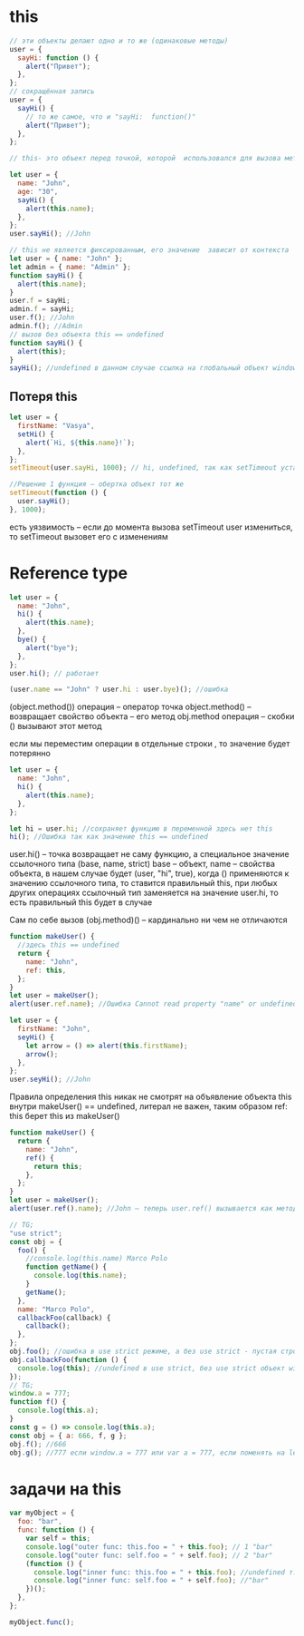 <!-- this ------------------------------------------------------------------------------------------------------------------------------------>

# this

```js
// эти объекты делают одно и то же (одинаковые методы)
user = {
  sayHi: function () {
    alert("Привет");
  },
};
// сокращённая запись
user = {
  sayHi() {
    // то же самое, что и "sayHi:  function()"
    alert("Привет");
  },
};

// this- это объект перед точкой, которой  использовался для вызова метода

let user = {
  name: "John",
  age: "30",
  sayHi() {
    alert(this.name);
  },
};
user.sayHi(); //John

// this не является фиксированным, его значение  зависит от контекста
let user = { name: "John" };
let admin = { name: "Admin" };
function sayHi() {
  alert(this.name);
}
user.f = sayHi;
admin.f = sayHi;
user.f(); //John
admin.f(); //Admin
// вызов без объекта this == undefined
function sayHi() {
  alert(this);
}
sayHi(); //undefined в данном случае ссылка на глобальный объект window
```

## Потеря this

```js
let user = {
  firstName: "Vasya",
  setHi() {
    alert(`Hi, ${this.name}!`);
  },
};
setTimeout(user.sayHi, 1000); // hi, undefined, так как setTimeout устанавливает this = window

//Решение 1 функция – обертка объект тот же
setTimeout(function () {
  user.sayHi();
}, 1000);
```

есть уязвимость – если до момента вызова setTimeout user измениться, то setTimeout вызовет его с изменениям

# Reference type

```js
let user = {
  name: "John",
  hi() {
    alert(this.name);
  },
  bye() {
    alert("bye");
  },
};
user.hi(); // работает

(user.name == "John" ? user.hi : user.bye)(); //ошибка
```

(object.method())
операция – оператор точка object.method() – возвращает свойство объекта – его метод obj.method
операция – скобки () вызывают этот метод

если мы переместим операции в отдельные строки , то значение будет потерянно

```js
let user = {
  name: "John",
  hi() {
    alert(this.name);
  },
};

let hi = user.hi; //сохраняет функцию в переменной здесь нет this
hi(); //Ошибка так как значение this == undefined
```

user.hi() – точка возвращает не саму функцию, а специальное значение ссылочного типа (base, name, strict)
base – объект, name – свойства объекта, в нашем случае будет (user, "hi", true), когда () применяются к значению ссылочного типа, то ставится правильный this, при любых других операциях ссылочный тип заменяется на значение user.hi, то есть правильный this будет в случае

Сам по себе вызов (obj.method)() – кардинально ни чем не отличаются

```js
function makeUser() {
  //здесь this == undefined
  return {
    name: "John",
    ref: this,
  };
}
let user = makeUser();
alert(user.ref.name); //Ошибка Cannot read property "name" or undefined
```

```js
let user = {
  firstName: "John",
  seyHi() {
    let arrow = () => alert(this.firstName);
    arrow();
  },
};
user.seyHi(); //John
```

Правила определения this никак не смотрят на объявление объекта this внутри makeUser() == undefined, литерал не важен, таким образом ref: this берет this из makeUser()

```js
function makeUser() {
  return {
    name: "John",
    ref() {
      return this;
    },
  };
}
let user = makeUser();
alert(user.ref().name); //John – теперь user.ref() вызывается как метод и значение this будет объект перед точкой
```

```js
// TG;
"use strict";
const obj = {
  foo() {
    //console.log(this.name) Marco Polo
    function getName() {
      console.log(this.name);
    }
    getName();
  },
  name: "Marco Polo",
  callbackFoo(callback) {
    callback();
  },
};
obj.foo(); //ошибка в use strict режиме, а без use strict - пустая строка
obj.callbackFoo(function () {
  console.log(this); //undefined в use strict, без use strict объект window
});
// TG;
window.a = 777;
function f() {
  console.log(this.a);
}
const g = () => console.log(this.a);
const obj = { a: 666, f, g };
obj.f(); //666
obj.g(); //777 если window.a = 777 или var a = 777, если поменять на let то undefined
```

# задачи на this

```js
var myObject = {
  foo: "bar",
  func: function () {
    var self = this;
    console.log("outer func: this.foo = " + this.foo); // 1 "bar"
    console.log("outer func: self.foo = " + self.foo); // 2 "bar"
    (function () {
      console.log("inner func: this.foo = " + this.foo); //undefined т.к. в IIFE this === undefined
      console.log("inner func: self.foo = " + self.foo); //"bar"
    })();
  },
};

myObject.func();
```

